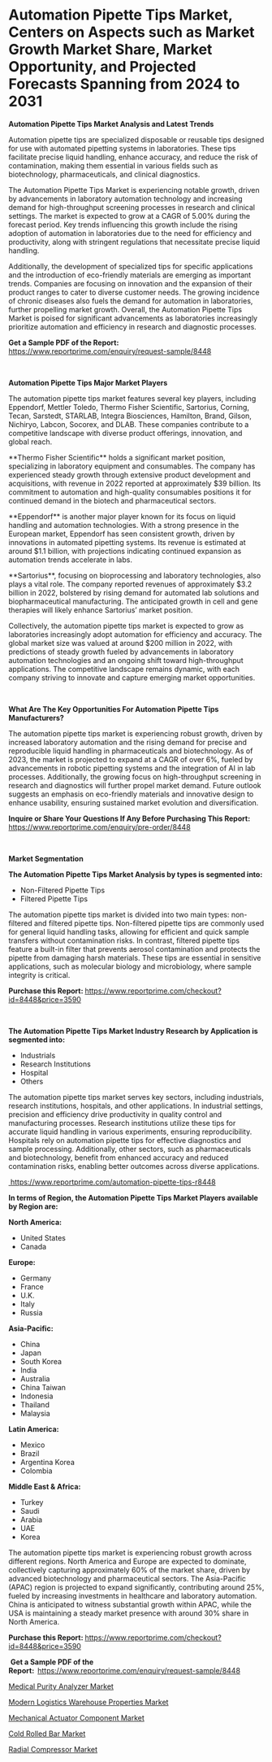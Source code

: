 <p><h1>Automation Pipette Tips Market, Centers on Aspects such as Market Growth Market Share, Market Opportunity, and Projected Forecasts Spanning from 2024 to 2031</h1></p><p><strong>Automation Pipette Tips Market Analysis and Latest Trends</strong></p>
<p><p>Automation pipette tips are specialized disposable or reusable tips designed for use with automated pipetting systems in laboratories. These tips facilitate precise liquid handling, enhance accuracy, and reduce the risk of contamination, making them essential in various fields such as biotechnology, pharmaceuticals, and clinical diagnostics.</p><p>The Automation Pipette Tips Market is experiencing notable growth, driven by advancements in laboratory automation technology and increasing demand for high-throughput screening processes in research and clinical settings. The market is expected to grow at a CAGR of 5.00% during the forecast period. Key trends influencing this growth include the rising adoption of automation in laboratories due to the need for efficiency and productivity, along with stringent regulations that necessitate precise liquid handling.</p><p>Additionally, the development of specialized tips for specific applications and the introduction of eco-friendly materials are emerging as important trends. Companies are focusing on innovation and the expansion of their product ranges to cater to diverse customer needs. The growing incidence of chronic diseases also fuels the demand for automation in laboratories, further propelling market growth. Overall, the Automation Pipette Tips Market is poised for significant advancements as laboratories increasingly prioritize automation and efficiency in research and diagnostic processes.</p></p>
<p><strong>Get a Sample PDF of the Report:&nbsp;</strong> <a href="https://www.reportprime.com/enquiry/request-sample/8448?utm_campaign=3&utm_medium=2&utm_source=Github&utm_content=ia&utm_term=26112024&utm_id=automation-pipette-tips">https://www.reportprime.com/enquiry/request-sample/8448</a></p>
<p>&nbsp;</p>
<p><strong>Automation Pipette Tips Major Market Players</strong></p>
<p><p>The automation pipette tips market features several key players, including Eppendorf, Mettler Toledo, Thermo Fisher Scientific, Sartorius, Corning, Tecan, Sarstedt, STARLAB, Integra Biosciences, Hamilton, Brand, Gilson, Nichiryo, Labcon, Socorex, and DLAB. These companies contribute to a competitive landscape with diverse product offerings, innovation, and global reach.</p><p>**Thermo Fisher Scientific** holds a significant market position, specializing in laboratory equipment and consumables. The company has experienced steady growth through extensive product development and acquisitions, with revenue in 2022 reported at approximately $39 billion. Its commitment to automation and high-quality consumables positions it for continued demand in the biotech and pharmaceutical sectors.</p><p>**Eppendorf** is another major player known for its focus on liquid handling and automation technologies. With a strong presence in the European market, Eppendorf has seen consistent growth, driven by innovations in automated pipetting systems. Its revenue is estimated at around $1.1 billion, with projections indicating continued expansion as automation trends accelerate in labs.</p><p>**Sartorius**, focusing on bioprocessing and laboratory technologies, also plays a vital role. The company reported revenues of approximately $3.2 billion in 2022, bolstered by rising demand for automated lab solutions and biopharmaceutical manufacturing. The anticipated growth in cell and gene therapies will likely enhance Sartorius’ market position.</p><p>Collectively, the automation pipette tips market is expected to grow as laboratories increasingly adopt automation for efficiency and accuracy. The global market size was valued at around $200 million in 2022, with predictions of steady growth fueled by advancements in laboratory automation technologies and an ongoing shift toward high-throughput applications. The competitive landscape remains dynamic, with each company striving to innovate and capture emerging market opportunities.</p></p>
<p>&nbsp;</p>
<p><strong>What Are The Key Opportunities For Automation Pipette Tips Manufacturers?</strong></p>
<p><p>The automation pipette tips market is experiencing robust growth, driven by increased laboratory automation and the rising demand for precise and reproducible liquid handling in pharmaceuticals and biotechnology. As of 2023, the market is projected to expand at a CAGR of over 6%, fueled by advancements in robotic pipetting systems and the integration of AI in lab processes. Additionally, the growing focus on high-throughput screening in research and diagnostics will further propel market demand. Future outlook suggests an emphasis on eco-friendly materials and innovative design to enhance usability, ensuring sustained market evolution and diversification.</p></p>
<p><strong>Inquire or Share Your Questions If Any Before Purchasing This Report:</strong> <a href="https://www.reportprime.com/enquiry/pre-order/8448?utm_campaign=3&utm_medium=2&utm_source=Github&utm_content=ia&utm_term=26112024&utm_id=automation-pipette-tips">https://www.reportprime.com/enquiry/pre-order/8448</a></p>
<p>&nbsp;</p>
<p><strong>Market Segmentation</strong></p>
<p><strong>The Automation Pipette Tips Market Analysis by types is segmented into:</strong></p>
<p><ul><li>Non-Filtered Pipette Tips</li><li>Filtered Pipette Tips</li></ul></p>
<p><p>The automation pipette tips market is divided into two main types: non-filtered and filtered pipette tips. Non-filtered pipette tips are commonly used for general liquid handling tasks, allowing for efficient and quick sample transfers without contamination risks. In contrast, filtered pipette tips feature a built-in filter that prevents aerosol contamination and protects the pipette from damaging harsh materials. These tips are essential in sensitive applications, such as molecular biology and microbiology, where sample integrity is critical.</p></p>
<p><strong>Purchase this Report:&nbsp;</strong><a href="https://www.reportprime.com/checkout?id=8448&price=3590&utm_campaign=3&utm_medium=2&utm_source=Github&utm_content=ia&utm_term=26112024&utm_id=automation-pipette-tips">https://www.reportprime.com/checkout?id=8448&price=3590</a></p>
<p>&nbsp;</p>
<p><strong>The Automation Pipette Tips Market Industry Research by Application is segmented into:</strong></p>
<p><ul><li>Industrials</li><li>Research Institutions</li><li>Hospital</li><li>Others</li></ul></p>
<p><p>The automation pipette tips market serves key sectors, including industrials, research institutions, hospitals, and other applications. In industrial settings, precision and efficiency drive productivity in quality control and manufacturing processes. Research institutions utilize these tips for accurate liquid handling in various experiments, ensuring reproducibility. Hospitals rely on automation pipette tips for effective diagnostics and sample processing. Additionally, other sectors, such as pharmaceuticals and biotechnology, benefit from enhanced accuracy and reduced contamination risks, enabling better outcomes across diverse applications.</p></p>
<p><a href="https://www.reportprime.com/automation-pipette-tips-r8448?utm_campaign=3&utm_medium=2&utm_source=Github&utm_content=ia&utm_term=26112024&utm_id=automation-pipette-tips">&nbsp;https://www.reportprime.com/automation-pipette-tips-r8448</a></p>
<p><strong>In terms of Region, the Automation Pipette Tips Market Players available by Region are:</strong></p>
<p>
    <p> <strong> North America: </strong>
        <ul>
            <li>United States</li>
            <li>Canada</li>
        </ul>
        </p> 
    <p> <strong> Europe: </strong>
        <ul>
            <li>Germany</li>
            <li>France</li>
            <li>U.K.</li>
            <li>Italy</li>
            <li>Russia</li>
        </ul>
        </p> 
    <p> <strong> Asia-Pacific: </strong>
        <ul>
            <li>China</li>
            <li>Japan</li>
            <li>South Korea</li>
            <li>India</li>
            <li>Australia</li>
            <li>China Taiwan</li>
            <li>Indonesia</li>
            <li>Thailand</li>
            <li>Malaysia</li>
        </ul>
        </p> 
    <p> <strong> Latin America: </strong>
        <ul>
            <li>Mexico</li>
            <li>Brazil</li>
            <li>Argentina Korea</li>
            <li>Colombia</li>
        </ul>
        </p> 
    <p> <strong> Middle East & Africa: </strong>
        <ul>
            <li>Turkey</li>
            <li>Saudi</li>
            <li>Arabia</li>
            <li>UAE</li>
            <li>Korea</li>
        </ul>
    </p>
    </p>
<p><p>The automation pipette tips market is experiencing robust growth across different regions. North America and Europe are expected to dominate, collectively capturing approximately 60% of the market share, driven by advanced biotechnology and pharmaceutical sectors. The Asia-Pacific (APAC) region is projected to expand significantly, contributing around 25%, fueled by increasing investments in healthcare and laboratory automation. China is anticipated to witness substantial growth within APAC, while the USA is maintaining a steady market presence with around 30% share in North America.</p></p>
<p><strong>Purchase this Report: </strong><a href="https://www.reportprime.com/checkout?id=8448&price=3590&utm_campaign=3&utm_medium=2&utm_source=Github&utm_content=ia&utm_term=26112024&utm_id=automation-pipette-tips">https://www.reportprime.com/checkout?id=8448&price=3590</a></p>
<p>&nbsp;<strong>Get a Sample PDF of the Report:&nbsp;&nbsp;</strong><a href="https://www.reportprime.com/enquiry/request-sample/8448?utm_campaign=3&utm_medium=2&utm_source=Github&utm_content=ia&utm_term=26112024&utm_id=automation-pipette-tips">https://www.reportprime.com/enquiry/request-sample/8448</a></p>
<p><strong></strong></p>
<p><p><a href="https://github.com/mauripalmi/Market-Research-Report-List-5/blob/main/medical-purity-analyzer-market.md?utm_campaign=3&utm_medium=2&utm_source=Github&utm_content=ia&utm_term=26112024&utm_id=automation-pipette-tips">Medical Purity Analyzer Market</a></p><p><a href="https://issuu.com/reportprime-2/docs/modern-logistics-warehouse-properti_955d10d920b51a?utm_campaign=3&utm_medium=2&utm_source=Github&utm_content=ia&utm_term=26112024&utm_id=automation-pipette-tips">Modern Logistics Warehouse Properties Market</a></p><p><a href="https://issuu.com/reportprime-2/docs/mechanical-actuator-component-marke_b8b32c29f73ad7?utm_campaign=3&utm_medium=2&utm_source=Github&utm_content=ia&utm_term=26112024&utm_id=automation-pipette-tips">Mechanical Actuator Component Market</a></p><p><a href="https://www.linkedin.com/pulse/cold-rolled-bar-market-report-product-type-end-use-application-8fkie?utm_campaign=3&utm_medium=2&utm_source=Github&utm_content=ia&utm_term=26112024&utm_id=automation-pipette-tips">Cold Rolled Bar Market</a></p><p><a href="https://www.linkedin.com/pulse/radial-compr-visigraphs-fsefc?utm_campaign=3&utm_medium=2&utm_source=Github&utm_content=ia&utm_term=26112024&utm_id=automation-pipette-tips">Radial Compressor Market</a></p></p>